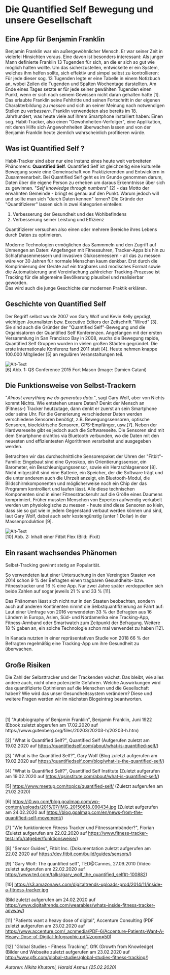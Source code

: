 # Die Quantified Self Bewegung und unsere Gesellschaft 

## Eine App für Benjamin Franklin

Benjamin Franklin war ein außergewöhnlicher Mensch. 
Er war seiner Zeit in vielerlei Hinsichten voraus. 
Eine davon ist besonders interessant: 
Als junger Mann definierte Franklin 13 Tugenden für sich, an die er sich so gut wie möglich halten wollte. 
Um das sicherzustellen, entwickelte er ein System, welches ihm helfen sollte, sich effektiv und simpel selbst zu kontrollieren: 
Für jede dieser sog. 13 Tugenden legte er eine Tabelle in einem Notizbuch an, wobei Zeilen die Tugenden und Spalten Wochentage darstellten. 
Am Ende eines Tages setzte er für jede seiner gewählten Tugenden einen Punkt, wenn er sich nach seinem Gewissen nicht daran gehalten hatte [1].  
Das erlaubte Franklin seine Fehltritte und seinen Fortschritt in der eigenen Charakterbildung zu _messen_ und sich an seiner Meinung nach notwendigen Stellen zu _verbessern_.
Franklin verwendeten also bereits im 18. Jahrhundert, was heute viele auf ihrem Smartphone installiert haben: 
Einen sog. Habit-Tracker, also einen "Gewohnheiten-Verfolger", eine Applikation, mit deren Hilfe sich Angewohnheiten überwachen lassen und von der Benjamin Franklin heute ziemlich wahrscheinlich profitieren würde.


## Was ist Quantified Self ?

Habit-Tracker sind aber nur eine Instanz eines heute weit verbreiteten Phänomens: __Quantified Self__.
Quantified Self ist gleichzeitig eine kulturelle Bewegung sowie eine Gemeinschaft von Praktizierenden und Entwicklern in Zusammenarbeit. 
Bei Quantified Self geht es im Grunde genommen darum, Daten über die eigene Person zu erheben um daraus Erkenntnisse über sich zu gewinnen. 
"_Self knowledge through numbers_" [2] - das Motto der erwähnten Gemeinde - bringt es genau auf den Punkt. 
Warum jedoch will und sollte man sich "durch Daten kennen" lernen? 
Die Gründe der "Quantifizierer" lassen sich in zwei Kategorien einteilen: 

1. Verbesserung der Gesundheit und des Wohlbefindens 
2. Verbesserung seiner Leistung und Effizienz

Quantifizierer versuchen also einen oder mehrere Bereiche ihres Lebens durch Daten zu optimieren.  

Moderne Technologien ermöglichen das Sammmeln und den Zugriff auf Unmengen an Daten: Angefangen mit Fitnessuhren, Tracker-Apps bis hin zu Schlafphasenmessern und invasiven Glukosemessern - all das zu messen wäre vor 30 Jahren für normale Menschen kaum denkbar. 
Erst durch die Komprimierung der Geräte auf ein tragbares und modisches Format sowie die Automatisierung und Vereinfachung zahlreicher Tracking-Prozesse ist Tracking für die allgemeine Bevölkerung plausibel und realisierbar geworden.  
Das wird auch die junge Geschichte der modernen Praktik erklären.


## Geschichte von Quantified Self 

Der Begriff selbst wurde 2007 von Gary Wolf und Kevin Kelly geprägt, wichtigen Journalisten bzw. Executive Editors der Zeitschrift "Wired" [3]. 
Sie sind auch die Gründer der "Quantified Self"-Bewegung und die Organisatoren der Quantified Self Konferenzen. 
Angefangen mit der ersten Versammlung in San Francisco Bay in 2008, wuchs die Bewegung rapide, Quantified Self Gruppen wurden in vielen großen Städten gegründet. 
Die erste internationale Konferenz fand 2011 statt [4]. 
Heute nehmen knappe 100.000 Mitglieder [5] an regulären Veranstaltungen teil.

[Bild 1]: https://i0.wp.com/blog.goalmap.com/wp-content/uploads/2015/07/IMG_20150618_090434.jpg?resize=850%2C478 "QS Conference 2015 Fort Mason (Image: Damien Catani)"
![Alt-Text][Bild 1]
<br /> [6] Abb. 1: QS Conference 2015 Fort Mason (Image: Damien Catani)

## Die Funktionsweise von Selbst-Trackern

"_Almost everything we do generates data._", sagt Gary Wolf, aber von Nichts kommt Nichts. 
Wie entstehen unsere Daten? 
Denkt der Mensch an (Fitness-) Tracker heutzutage, dann denkt er zuerst an sein Smartphone oder seine Uhr. 
Für die Generierung verschiedener Daten werden verschiedene Sensoren benötigt, z.B. Bewegungssensoren, optische Sensoren, bioelektrische Sensoren, GPS-Empfänger, usw.[7]. 
Neben der Hardwareseite gibt es jedoch auch die Softwareseite. 
Die Sensoren sind mit dem Smartphone drahtlos via Bluetooth verbunden, wo die Daten mit den neuesten und effizientesten Algorithmen verarbeitet und ausgegeben werden. 

Betrachten wir das durchschnittliche Sensorenpaket der Uhren der "Fitbit"-Familie: 
Eingebaut sind eine Gyroskop, ein Orientierungssensor, ein Barometer, ein Beschleunigungssensor, sowie ein Herzschlagsensor [8]. 
Nicht mitgezählt sind eine Batterie, ein Speicher, der die Software trägt und die unter anderem auch die Uhrzeit anzeigt, ein Bluetooth-Modul, die Bildschirmkomponenten und möglicherweise noch ein Chip der das Programm kontrolliert und laufen lässt. 
Alle diese technischen Komponenten sind in einer Fitnesstrackeruhr auf die Größe eines Daumens komprimiert.
Früher mussten Menschen von Experten aufwendig verkabelt werden um physiologische zu messen - heute sind diese Sensoren so klein, dass sie so gut wie in jedem Gegenstand verbaut werden können und sind, laut Gary Wolf, dabei auch sehr kostengünstig (unter 1 Dollar) in der Massenproduktion [9].

[Bild 2]: https://s3.amazonaws.com/digitaltrends-uploads-prod/2014/11/inside-a-fitness-tracker.jpg  "Fitbit Flex (Image: iFixit)"
![Alt-Text][Bild 2]
<br />[10] Abb. 2: Inhalt einer Fitbit Flex (Bild: iFixit)

## Ein rasant wachsendes Phänomen

Selbst-Tracking gewinnt stetig an Popularität. 

So verwendeten laut einer Untersuchung in den Vereingten Staaten von 2014 schon 9 % der Befragten einen tragbaren Gesundheits- bzw. Fitnesstracker und 16 % eine App. 
Nur zwei Jahre später verdoppelten sich beide Zahlen auf sogar jeweils 21 % und 33 % [11].

Das Phänomen lässt sich nicht nur in den Staaten beobachten, sondern auch auf anderen Kontinenten nimmt die Selbstquantifizierung an Fahrt auf: 
Laut einer Umfrage von 2016 verwendeten 33 % der Befragten aus 16 Ländern in Europa, Asien, Süd- und Nordamerika eine Tracking-App, Fitness-Armband oder Smartwatch zum Zeitpunkt der Befragung. 
Weitere 18 % gaben an, ein solche Technologie schon mal verwendet zu haben [12]. 

In Kanada nutzten in einer repräsentativen Studie von 2018 66 % der Befragten regelmäßig eine Tracking-App um ihre Gesundheit zu überwachen.  


## Große Risiken 

Die Zahl der Selbsttracker und der Trackenden wächst. 
Das bleibt, wie alles andere auch, nicht ohne potenzielle Gefahren. 
Welche Auswirkungen wird das quantifizierte Optimieren auf die Menschen und die Gesellschaft haben? 
Wie wird das unser Gesundheitssystem verändern? 
Diese und weitere Fragen werden wir im nächsten Blogeintrag beantworten.

<br>
<br>
[1] "Autobiography of Benjamin Franklin", Benjamin Franklin, Juni 1922 (Ebook zuletzt abgerufen am 17.02.2020 auf https://www.gutenberg.org/files/20203/20203-h/20203-h.htm)

[2] "What is Quantified Self?", Quantified Self (Aufgerufen zuletzt am 19.02.2020 auf https://quantifiedself.com/about/what-is-quantified-self/)

[3] "What is the Quantified Self?", Gary Wolf (Blog zuletzt aufgerufen am 19.02.2020 auf https://quantifiedself.com/blog/what-is-the-quantified-self/)

[4] "What is Quantified Self?", Quantified Self Institute (Zuletzt aufgerufen am 19.02.2020 auf https://qsinstitute.com/about/what-is-quantified-self/)

[5] https://www.meetup.com/topics/quantified-self/ (Zuletzt aufgerufen am 21.02.2020)

[6] https://i0.wp.com/blog.goalmap.com/wp-content/uploads/2015/07/IMG_20150618_090434.jpg
(Zuletzt aufgerufen am 24.02.2020 auf https://blog.goalmap.com/en/news-from-the-quantified-self-movement/)

[7] "Wie funktionieren Fitness Tracker und Fitnessarmbänder?", Florian (Zuletzt aufgerufen am 22.02.2020 auf https://www.fitness-tracker-test.info/ratgeber/funktionsweise/)

[8] "Sensor Guides", Fitbit Inc. (Dokumentation zuletzt aufgerufen am 22.02.2020 auf https://dev.fitbit.com/build/guides/sensors/)

[9] "Gary Wolf: The quantified self", TED@Cannes, 27.09.2010 (Video zuletzt aufgerufen am 22.02.2020 auf https://www.ted.com/talks/gary_wolf_the_quantified_self#t-100882)

[10] https://s3.amazonaws.com/digitaltrends-uploads-prod/2014/11/inside-a-fitness-tracker.jpg 

(Bild zuletzt aufgerufen am 24.02.2020 auf https://www.digitaltrends.com/wearables/whats-inside-fitness-tracker-anyway/)

[11] "Patients want a heavy dose of digital", Accenture Consulting (PDF zuletzt aufgerufen am 23.02.2020 auf https://www.accenture.com/_acnmedia/PDF-6/Accenture-Patients-Want-A-Heavy-Dose-of-Digital-Infographic.pdf#zoom=50)

[12] "Global Studies - Fitness Tracking", GfK (Growth from Knowledge) (Bilder und Webseite zuletzt aufgerufen am 23.02.2020 auf http://www.gfk.com/global-studies/global-studies-fitness-tracking/)

_Autoren: Nikita Khutorni, Harald Asmus (25.02.2020)_
